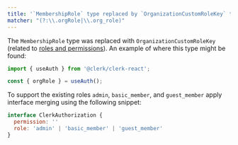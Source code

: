 ```yaml
---
title: '`MembershipRole` type replaced by `OrganizationCustomRoleKey` type'
matcher: "(?:\\.orgRole|\\.org_role)"
---
```


The `MembershipRole` type was replaced with `OrganizationCustomRoleKey` (related to [roles and permissions](https://clerk.com/docs/organizations/roles-permissions)). An example of where this type might be found:

```js
import { useAuth } from '@clerk/clerk-react';

const { orgRole } = useAuth();
```

To support the existing roles `admin`, `basic_member`, and `guest_member` apply interface merging using the following snippet:

```js
interface ClerkAuthorization {
  permission: ''
  role: 'admin' | 'basic_member' | 'guest_member'
}
```

